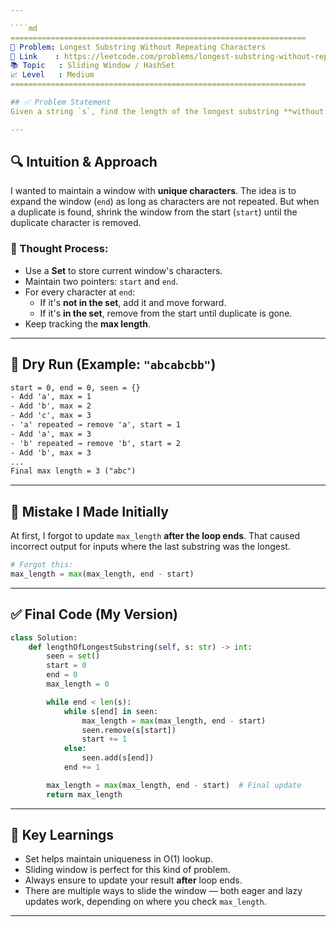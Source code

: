 ```yaml
---

````md
==================================================================
🧩 Problem: Longest Substring Without Repeating Characters
🔗 Link    : https://leetcode.com/problems/longest-substring-without-repeating-characters/
📚 Topic   : Sliding Window / HashSet
📈 Level   : Medium
==================================================================

## ✅ Problem Statement
Given a string `s`, find the length of the longest substring **without repeating characters**.

---
```


## 🔍 Intuition & Approach

I wanted to maintain a window with **unique characters**. The idea is to expand the window (`end`) as long as characters are not repeated. But when a duplicate is found, shrink the window from the start (`start`) until the duplicate character is removed.

### 🧠 Thought Process:
- Use a **Set** to store current window's characters.
- Maintain two pointers: `start` and `end`.
- For every character at `end`:
  - If it's **not in the set**, add it and move forward.
  - If it's **in the set**, remove from the start until duplicate is gone.
- Keep tracking the **max length**.

---

## 🔁 Dry Run (Example: `"abcabcbb"`)

```txt
start = 0, end = 0, seen = {}
- Add 'a', max = 1
- Add 'b', max = 2
- Add 'c', max = 3
- 'a' repeated → remove 'a', start = 1
- Add 'a', max = 3
- 'b' repeated → remove 'b', start = 2
- Add 'b', max = 3
...
Final max length = 3 ("abc")
````

---

## 🧪 Mistake I Made Initially

At first, I forgot to update `max_length` **after the loop ends**. That caused incorrect output for inputs where the last substring was the longest.

```python
# Forgot this:
max_length = max(max_length, end - start)
```

---

## ✅ Final Code (My Version)

```python
class Solution:
    def lengthOfLongestSubstring(self, s: str) -> int:
        seen = set()
        start = 0
        end = 0
        max_length = 0

        while end < len(s):
            while s[end] in seen:
                max_length = max(max_length, end - start)
                seen.remove(s[start])
                start += 1
            else:
                seen.add(s[end])
            end += 1

        max_length = max(max_length, end - start)  # Final update
        return max_length
```

---

## 🧾 Key Learnings

* Set helps maintain uniqueness in O(1) lookup.
* Sliding window is perfect for this kind of problem.
* Always ensure to update your result **after** loop ends.
* There are multiple ways to slide the window — both eager and lazy updates work, depending on where you check `max_length`.

---
